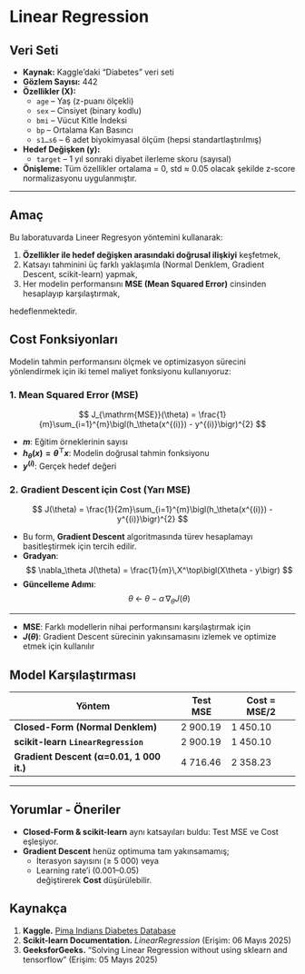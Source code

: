#  Linear Regression  

## Veri Seti

- **Kaynak:** Kaggle’daki “Diabetes” veri seti  
- **Gözlem Sayısı:** 442  
- **Özellikler (X):**  
  - `age` – Yaş (z-puanı ölçekli)  
  - `sex` – Cinsiyet (binary kodlu)  
  - `bmi` – Vücut Kitle İndeksi  
  - `bp` – Ortalama Kan Basıncı  
  - `s1…s6` – 6 adet biyokimyasal ölçüm (hepsi standartlaştırılmış)  
- **Hedef Değişken (y):**  
  - `target` – 1 yıl sonraki diyabet ilerleme skoru (sayısal)  
- **Önişleme:** Tüm özellikler ortalama = 0, std ≈ 0.05 olacak şekilde z-score normalizasyonu uygulanmıştır.

---

## Amaç

Bu laboratuvarda Lineer Regresyon yöntemini kullanarak:

1. **Özellikler ile hedef değişken arasındaki doğrusal ilişkiyi** keşfetmek,  
2. Katsayı tahminini üç farklı yaklaşımla (Normal Denklem, Gradient Descent, scikit-learn) yapmak,  
3. Her modelin performansını **MSE (Mean Squared Error)** cinsinden hesaplayıp karşılaştırmak,  

hedeflenmektedir.  



## Cost Fonksiyonları

Modelin tahmin performansını ölçmek ve optimizasyon sürecini yönlendirmek için iki temel maliyet fonksiyonu kullanıyoruz:

### 1. Mean Squared Error (MSE)

$$
J_{\mathrm{MSE}}(\theta)
= \frac{1}{m}\sum_{i=1}^{m}\bigl(h_\theta(x^{(i)}) - y^{(i)}\bigr)^{2}
$$

- **$m$**: Eğitim örneklerinin sayısı  
- **$h_\theta(x) = \theta^\top x$**: Modelin doğrusal tahmin fonksiyonu  
- **$y^{(i)}$**: Gerçek hedef değeri  

### 2. Gradient Descent için Cost (Yarı MSE)

$$
J(\theta)
= \frac{1}{2m}\sum_{i=1}^{m}\bigl(h_\theta(x^{(i)}) - y^{(i)}\bigr)^{2}
$$

- Bu form, **Gradient Descent** algoritmasında türev hesaplamayı basitleştirmek için tercih edilir.  
- **Gradyan**:
  $$
  \nabla_\theta J(\theta)
  = \frac{1}{m}\,X^\top\bigl(X\theta - y\bigr)
  $$
- **Güncelleme Adımı**:
  $$
  \theta \;\gets\; \theta - \alpha\,\nabla_\theta J(\theta)
  $$

---

- **MSE**: Farklı modellerin nihai performansını karşılaştırmak için  
- **$J(\theta)$**: Gradient Descent sürecinin yakınsamasını izlemek ve optimize etmek için kullanılır  
 

## Model Karşılaştırması

| Yöntem                                    | Test MSE    | Cost = MSE/2 |
|-------------------------------------------|-------------|--------------|
| **Closed-Form (Normal Denklem)**          | 2 900.19    | 1 450.10     |
| **scikit-learn `LinearRegression`**       | 2 900.19    | 1 450.10     |
| **Gradient Descent (α=0.01, 1 000 it.)**  | 4 716.46    | 2 358.23     |

---

## Yorumlar - Öneriler

- **Closed-Form & scikit-learn** aynı katsayıları buldu: Test MSE ve Cost eşleşiyor.  
- **Gradient Descent** henüz optimuma tam yakınsamamış;  
  - İterasyon sayısını (≥ 5 000)  veya  
  - Learning rate’i (0.001–0.05)  
  değiştirerek **Cost** düşürülebilir.  


## Kaynakça

1. **Kaggle.** [Pima Indians Diabetes Database](https://www.kaggle.com/uciml/pima-indians-diabetes-database) 
2. **Scikit-learn Documentation.** *LinearRegression* (Erişim: 06 Mayıs 2025)  
3. **GeeksforGeeks.** “Solving Linear Regression without using sklearn and tensorflow” (Erişim: 05 Mayıs 2025)  

